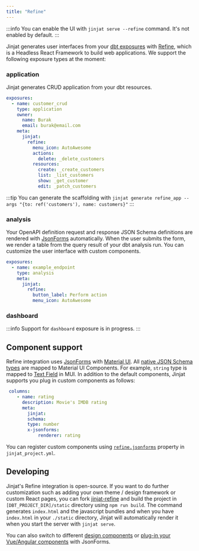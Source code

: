 ```yaml
---
title: "Refine"
---
```


:::info
You can enable the UI with `jinjat serve --refine` command. It's not enabled by default.
:::

Jinjat generates user interfaces from your [dbt exposures](https://docs.getdbt.com/docs/build/exposures) with [Refine](https://refine.dev/), which is a Headless React Framework to build web applications. We support the following exposure types at the moment:

### application

Jinjat generates CRUD application from your dbt resources. 


```yml
exposures:
  - name: customer_crud
    type: application
    owner:
      name: Burak
      email: burak@email.com
    meta:
      jinjat:
        refine:
          menu_icon: AutoAwesome
          actions:
            delete: _delete_customers
          resources:
            create: _create_customers
            list: _list_customers
            show: _get_customer
            edit: _patch_customers
```

:::tip
 You can generate the scaffolding with `jinjat generate refine_app --args "{to: ref('customers'), name: customers}"`
:::

### analysis

Your OpenAPI definition request and response JSON Schema definitions are rendered with [JsonForms](https://jsonforms.io/) automatically. When the user submits the form, we render a table from the query result of your dbt analysis run. You can customize the user interface with custom components.

```yml
exposures:
  - name: example_endpoint
    type: analysis
    meta:
      jinjat:
        refine:
          button_label: Perform action
          menu_icon: AutoAwesome
```

### dashboard

:::info
Support for `dashboard` exposure is in progress.
:::


## Component support

Refine integration uses [JsonForms](https://jsonforms.io) with [Material UI](https://mui.com/material-ui/). All [native JSON Schema types](https://json-schema.org/understanding-json-schema/reference/type.html) are mapped to Material UI Components. For example, `string` type is mapped to [Text Field](https://mui.com/material-ui/react-text-field/) in MUI. In addition to the default components, Jinjat supports you plug in custom components as follows:

```yml
 columns:
    - name: rating
      description: Movie's IMDB rating
      meta:
        jinjat:
        schema:
        type: number
        x-jsonforms:
            renderer: rating
```

You can register custom components using [`refine.jsonforms`](/reference/jinjat_project.yml#jsonforms) property in `jinjat_project.yml`.



## Developing

Jinjat's Refine integration is open-source. If you want to do further customization such as adding your own theme / design framework or custom React pages, you can fork [jinjat-refine](https://github.com/jinjat-data/jinjat-refine) and build the project in `[DBT_PROJECT_DIR]/static` directory using `npm run build`. The command generates `index.html` and the javascript bundles and when you have `index.html` in your `./static` directory, Jinjat will automatically render it when you start the server with `jinjat serve`. 

You can also switch to different [design components](https://jsonforms.io/docs/renderer-sets) or [plug-in your Vue/Angular components](https://jsonforms.io/docs/renderer-sets) with JsonForms.